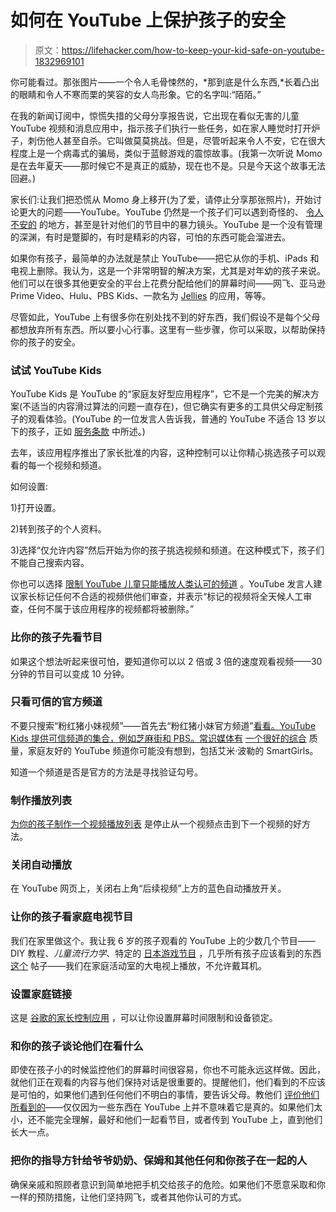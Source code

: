 # 如何在 YouTube 上保护孩子的安全

> 原文：<https://lifehacker.com/how-to-keep-your-kid-safe-on-youtube-1832969101>

你可能看过。那张图片——一个令人毛骨悚然的，*那到底是什么东西,*长着凸出的眼睛和令人不寒而栗的笑容的女人鸟形象。它的名字叫:“陌陌。”



在我的新闻订阅中，惊慌失措的父母分享报告说，它出现在看似无害的儿童 YouTube 视频和消息应用中，指示孩子们执行一些任务，如在家人睡觉时打开炉子，刺伤他人甚至自杀。它叫做莫莫挑战。但是，尽管听起来令人不安，它在很大程度上是一个病毒式的骗局，类似于蓝鲸游戏的震惊故事。(我第一次听说 Momo 是在去年夏天——那时候它不是真正的威胁，现在也不是。只是今天这个故事无法回避。)

家长们:让我们把恐慌从 Momo 身上移开(为了爱，请停止分享那张照片)，开始讨论更大的问题——YouTube。YouTube 仍然是一个孩子们可以遇到奇怪的、 [令人不安的](https://offspring.lifehacker.com/how-to-protect-your-kids-from-disturbing-fake-peppa-pi-1797768331#_ga=2.96516636.2019074722.1551072801-1791332793.1526323747) 的地方，甚至是针对他们的节目中的暴力镜头。YouTube 是一个没有管理的深渊，有时是蹩脚的，有时是精彩的内容，可怕的东西可能会溜进去。

如果你有孩子，最简单的办法就是禁止 YouTube——把它从你的手机、iPads 和电视上删除。我认为，这是一个非常明智的解决方案，尤其是对年幼的孩子来说。他们可以在很多其他更安全的平台上花费分配给他们的屏幕时间——网飞、亚马逊 Prime Video、Hulu、PBS Kids、一款名为 [Jellies](https://jelliesapp.com/) 的应用，等等。

尽管如此，YouTube 上有很多你在别处找不到的好东西，我们假设不是每个父母都想放弃所有东西。所以要小心行事。这里有一些步骤，你可以采取，以帮助保持你的孩子的安全。

### 试试 YouTube Kids

YouTube Kids 是 YouTube 的“家庭友好型应用程序”，它不是一个完美的解决方案(不适当的内容滑过算法的问题一直存在)，但它确实有更多的工具供父母定制孩子的观看体验。(YouTube 的一位发言人告诉我，普通的 YouTube 不适合 13 岁以下的孩子，正如 [服务条款](https://www.youtube.com/static?template=terms) 中所述。)

去年，该应用程序推出了家长批准的内容，这种控制可以让你精心挑选孩子可以观看的每一个视频和频道。

如何设置:

1)打开设置。

2)转到孩子的个人资料。

3)选择“仅允许内容”然后开始为你的孩子挑选视频和频道。在这种模式下，孩子们不能自己搜索内容。

你也可以选择 [限制 YouTube 儿童只能播放人类认可的频道](https://offspring.lifehacker.com/how-to-limit-youtube-kids-to-play-only-human-approved-c-1825568611) 。YouTube 发言人建议家长标记任何不合适的视频供他们审查，并表示“标记的视频将全天候人工审查，任何不属于该应用程序的视频都将被删除。”

### **比你的孩子先看节目**

如果这个想法听起来很可怕，要知道你可以以 2 倍或 3 倍的速度观看视频——30 分钟的节目可以变成 10 分钟。

### 只看可信的官方频道

不要只搜索“粉红猪小妹视频”——首先去“粉红猪小妹官方频道”[看看。YouTube Kids 提供可信频道的集合，例如芝麻街和 PBS。常识媒体有](https://www.youtube.com/channel/UCAOtE1V7Ots4DjM8JLlrYgg) [一个很好的综合](https://www.commonsensemedia.org/blog/12-best-youtube-channels-for-kids-and-teens) 质量，家庭友好的 YouTube 频道你可能没有想到，包括艾米·波勒的 SmartGirls。

知道一个频道是否是官方的方法是寻找验证勾号。

### **制作播放列表**

[为你的孩子制作一个视频播放列表](http://lifehacker.com/add-youtube-videos-to-a-playlist-directly-from-search-r-1678549341#_ga=2.164345276.2019074722.1551072801-1791332793.1526323747) 是停止从一个视频点击到下一个视频的好方法。

### 关闭自动播放

在 YouTube 网页上，关闭右上角“后续视频”上方的蓝色自动播放开关。

### 让你的孩子看家庭电视节目

我们在家里做这个。我让我 6 岁的孩子观看的 YouTube 上的少数几个节目——DIY 教程、*儿童流行力学*、特定的 [日本游戏节目](https://offspring.lifehacker.com/you-should-definitely-watch-japanese-game-shows-with-yo-1821064235) ，几乎所有孩子应该看到的东西 [这个](https://offspring.lifehacker.com/use-this-website-as-your-antidote-to-the-mind-numbing-k-1821431178) 帖子——我们在家庭活动室的大电视上播放，不允许戴耳机。

### 设置家庭链接

这是 [谷歌的家长控制应用](https://lifehacker.com/how-to-set-up-and-use-family-link-googles-parental-con-1831110233) ，可以让你设置屏幕时间限制和设备锁定。

### **和你的孩子谈论他们在看什么**

即使在孩子小的时候监控他们的屏幕时间很容易，你也不可能永远这样做。因此，就他们正在观看的内容与他们保持对话是很重要的。提醒他们，他们看到的不应该是可怕的，如果他们遇到任何他们不明白的事情，要告诉父母。教他们 [评价他们所看到的](https://offspring.lifehacker.com/how-to-teach-your-kids-to-spot-fake-news-1820985245#_ga=2.91927065.2019074722.1551072801-1791332793.1526323747)——仅仅因为一些东西在 YouTube 上并不意味着它是真的。如果他们太小，还不能完全理解，最好和他们一起看节目，或者传到 YouTube 上，直到他们长大一点。

### 把你的指导方针给爷爷奶奶、保姆和其他任何和你孩子在一起的人

确保亲戚和照顾者意识到简单地把手机交给孩子的危险。如果他们不愿意采取和你一样的预防措施，让他们坚持网飞，或者其他你认可的方式。